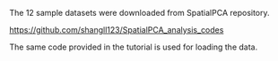 The 12 sample datasets were downloaded from SpatialPCA repository. 

https://github.com/shangll123/SpatialPCA_analysis_codes

The same code provided in the tutorial is used for loading the data. 
